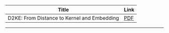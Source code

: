 | Title  | Link     |
|-------------|--------|
|D2KE: From Distance to Kernel and Embedding | [PDF](https://arxiv.org/abs/1802.04956)|
---------------------------------------------------------------------------------------
